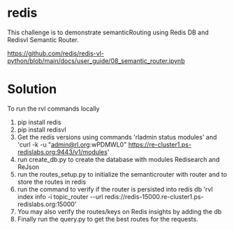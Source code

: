 # redis

This challenge is to demonstrate semanticRouting using Redis DB and Redisvl Semantic Router.

https://github.com/redis/redis-vl-python/blob/main/docs/user_guide/08_semantic_router.ipynb

# Solution

To run the rvl commands locally
1. pip install redis
2. pip install redisvl
3. Get the redis versions using commands 'rladmin status modules' and 'curl -k -u "admin@rl.org:wPDMWL0" https://re-cluster1.ps-redislabs.org:9443/v1/modules'
4. run create_db.py to create the database with modules Redisearch and ReJson 
5. run the routes_setup.py to initialize the semanticrouter with router and to store the routes in redis
6. run the command to verify if the router is persisted into redis db 'rvl index info -i topic_router --url redis://redis-15000.re-cluster1.ps-redislabs.org:15000'
7. You may also verify the routes/keys on Redis insights by adding the db 
8. Finally run the query.py to get the best routes for the requests.